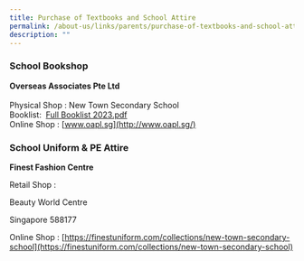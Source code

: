 ```yaml
---
title: Purchase of Textbooks and School Attire
permalink: /about-us/links/parents/purchase-of-textbooks-and-school-attire/
description: ""
---
```

### School Bookshop

**Overseas Associates Pte Ltd** <br>  
Physical Shop : New Town Secondary School  
Booklist:  [Full Booklist 2023.pdf  
](/files/Full%20Booklist%202023.pdf)
Online Shop : [www.oapl.sg](http://www.oapl.sg/)

### School Uniform & PE Attire

**Finest Fashion Centre**

Retail Shop :

Beauty World Centre

Singapore 588177  


Online Shop : [https://finestuniform.com/collections/new-town-secondary-school](https://finestuniform.com/collections/new-town-secondary-school)